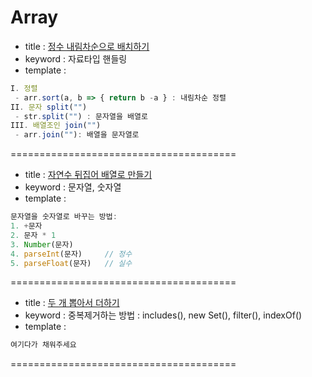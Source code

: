 # Array

- title : [정수 내림차순으로 배치하기](https://github.com/dagchigo-ssgtudy/dagchigo-ssgtudy/blob/main/Algorithm/Array/%EC%A0%95%EC%88%98%20%EB%82%B4%EB%A6%BC%EC%B0%A8%EC%88%9C%EC%9C%BC%EB%A1%9C%20%EB%B0%B0%EC%B9%98%ED%95%98%EA%B8%B0.html)
- keyword : 자료타입 핸들링
- template :  
```js
I. 정렬
 - arr.sort(a, b => { return b -a } : 내림차순 정렬
II. 문자 split("")
 - str.split("") : 문자열을 배열로 
III. 배열조인 join("")
 - arr.join(""): 배열을 문자열로
```


=======================================
- title : [자연수 뒤집어 배열로 만들기](https://github.com/dagchigo-ssgtudy/dagchigo-ssgtudy/blob/main/Algorithm/Array/%EC%9E%90%EC%97%B0%EC%88%98%20%EB%92%A4%EC%A7%91%EC%96%B4%20%EB%B0%B0%EC%97%B4%EB%A1%9C%20%EB%A7%8C%EB%93%A4%EA%B8%B0.html)
- keyword : 문자열, 숫자열
- template :  
```js
문자열을 숫자열로 바꾸는 방법:
1. +문자
2. 문자 * 1
3. Number(문자)
4. parseInt(문자)     // 정수
5. parseFloat(문자)   // 실수
```

=======================================
- title : [두 개 뽑아서 더하기](https://github.com/dagchigo-ssgtudy/dagchigo-ssgtudy/blob/main/Algorithm/Array/%EB%91%90%20%EA%B0%9C%20%EB%BD%91%EC%95%84%EC%84%9C%20%EB%8D%94%ED%95%98%EA%B8%B0.html)
- keyword : 중복제거하는 방법 : includes(), new Set(), filter(), indexOf()
- template : 
```js
여기다가 채워주세요
```
=======================================
